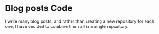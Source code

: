 # Blog posts Code

I write many blog posts, and rather than creating a new repository for each one, I have decided to combine them all in a single repository.

